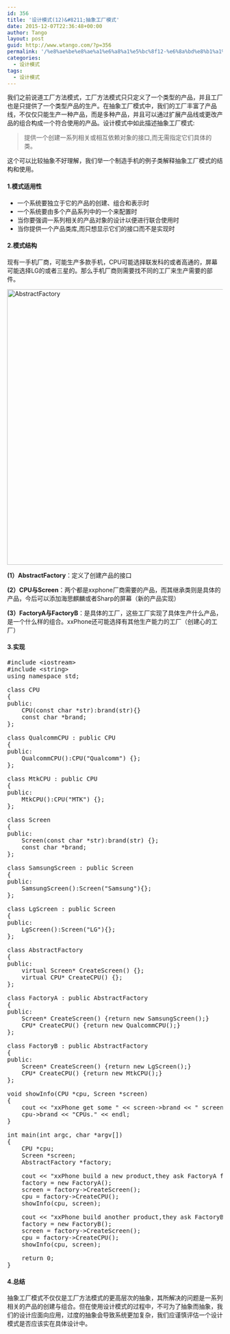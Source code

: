 ```yaml
---
id: 356
title: '设计模式(12)&#8211;抽象工厂模式'
date: 2015-12-07T22:36:48+00:00
author: Tango
layout: post
guid: http://www.wtango.com/?p=356
permalink: '/%e8%ae%be%e8%ae%a1%e6%a8%a1%e5%bc%8f12-%e6%8a%bd%e8%b1%a1%e5%b7%a5%e5%8e%82%e6%a8%a1%e5%bc%8f/'
categories:
  - 设计模式
tags:
  - 设计模式
---
```

我们之前说道工厂方法模式，工厂方法模式只只定义了一个类型的产品，并且工厂也是只提供了一个类型产品的生产。在抽象工厂模式中，我们的工厂丰富了产品线，不仅仅只能生产一种产品，而是多种产品，并且可以通过扩展产品线或更改产品的组合构成一个符合使用的产品。设计模式中如此描述抽象工厂模式:

> 提供一个创建一系列相关或相互依赖对象的接口,而无需指定它们具体的类。

这个可以比较抽象不好理解，我们举一个制造手机的例子类解释抽象工厂模式的结构和使用。

<!--more-->

#### 1.模式适用性

  * 一个系统要独立于它的产品的创建、组合和表示时
  * 一个系统要由多个产品系列中的一个来配置时
  * 当你要强调一系列相关的产品对象的设计以便进行联合使用时
  * 当你提供一个产品类库,而只想显示它们的接口而不是实现时

#### 2.模式结构

现有一手机厂商，可能生产多款手机，CPU可能选择联发科的或者高通的，屏幕可能选择LG的或者三星的。那么手机厂商则需要找不同的工厂来生产需要的部件。

[<img class="aligncenter size-full wp-image-357" src="http://www.wtango.com/wp-content/uploads/2015/12/AbstractFactory.png" alt="AbstractFactory" width="689" height="644" srcset="http://www.wtango.com/wp-content/uploads/2015/12/AbstractFactory.png 689w, http://www.wtango.com/wp-content/uploads/2015/12/AbstractFactory-300x280.png 300w" sizes="(max-width: 689px) 100vw, 689px" />](http://www.wtango.com/wp-content/uploads/2015/12/AbstractFactory.png)

**(1）AbstractFactory**：定义了创建产品的接口

**(2）CPU与Screen**：两个都是xxphone厂商需要的产品，而其继承类则是具体的产品，今后可以添加海思麒麟或者Sharp的屏幕（新的产品实现）

**(3）FactoryA与FactoryB**：是具体的工厂，这些工厂实现了具体生产什么产品，是一个什么样的组合。xxPhone还可能选择有其他生产能力的工厂（创建心的工厂）

#### 3.实现

<pre class="brush: cpp; title: ; notranslate" title="">#include &lt;iostream&gt;
#include &lt;string&gt;
using namespace std;

class CPU
{
public:
	CPU(const char *str):brand(str){}
	const char *brand;
};

class QualcommCPU : public CPU
{
public:
	QualcommCPU():CPU("Qualcomm") {};
};

class MtkCPU : public CPU
{
public:
	MtkCPU():CPU("MTK") {};
};

class Screen
{
public:
	Screen(const char *str):brand(str) {};
	const char *brand;
};

class SamsungScreen : public Screen
{
public:
	SamsungScreen():Screen("Samsung"){};
};

class LgScreen : public Screen
{
public:
	LgScreen():Screen("LG"){};
};

class AbstractFactory
{
public:
	virtual Screen* CreateScreen() {};
	virtual CPU* CreateCPU() {};
};

class FactoryA : public AbstractFactory
{
public:
	Screen* CreateScreen() {return new SamsungScreen();}
	CPU* CreateCPU() {return new QualcommCPU();}
};

class FactoryB : public AbstractFactory
{
public:
	Screen* CreateScreen() {return new LgScreen();}
	CPU* CreateCPU() {return new MtkCPU();}
};

void showInfo(CPU *cpu, Screen *screen)
{
	cout &lt;&lt; "xxPhone get some " &lt;&lt; screen-&gt;brand &lt;&lt; " screens and some " &lt;&lt;
	cpu-&gt;brand &lt;&lt; "CPUs." &lt;&lt; endl;
}

int main(int argc, char *argv[])
{
	CPU *cpu;
	Screen *screen;
	AbstractFactory *factory;

	cout &lt;&lt; "xxPhone build a new product,they ask FactoryA for suppling" &lt;&lt; endl;
	factory = new FactoryA();
	screen = factory-&gt;CreateScreen();
	cpu = factory-&gt;CreateCPU();
	showInfo(cpu, screen);

	cout &lt;&lt; "xxPhone build another product,they ask FactoryB for suppling" &lt;&lt; endl;
	factory = new FactoryB();
	screen = factory-&gt;CreateScreen();
	cpu = factory-&gt;CreateCPU();
	showInfo(cpu, screen);

	return 0;
}
</pre>

#### 4.总结

抽象工厂模式不仅仅是工厂方法模式的更高层次的抽象，其所解决的问题是一系列相关的产品的创建与组合。但在使用设计模式的过程中，不可为了抽象而抽象，我们的设计应面向应用，过度的抽象会导致系统更加复杂，我们应谨慎评估一个设计模式是否应该实在具体设计中。